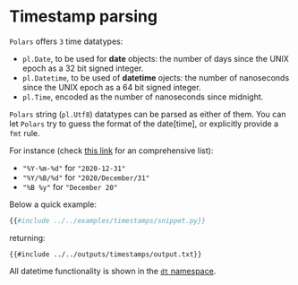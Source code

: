 # Timestamp parsing

`Polars` offers `3` time datatypes:

- `pl.Date`, to be used for **date** objects: the number of days since the UNIX epoch as
  a 32 bit signed integer.
- `pl.Datetime`, to be used of **datetime** ojects: the number of nanoseconds since the
  UNIX epoch as a 64 bit signed integer.
- `pl.Time`, encoded as the number of nanoseconds since midnight.

`Polars` string (`pl.Utf8`) datatypes can be parsed as either of them. You can let
`Polars` try to guess the format of the date\[time\], or explicitly provide a `fmt`
rule.

For instance (check [this link](https://strftime.org/) for an comprehensive list):

- `"%Y-%m-%d"` for `"2020-12-31"`
- `"%Y/%B/%d"` for `"2020/December/31"`
- `"%B %y"` for `"December 20"`

Below a quick example:

```python
{{#include ../../examples/timestamps/snippet.py}}
```

returning:

```text
{{#include ../../outputs/timestamps/output.txt}}
```

All datetime functionality is shown in the [`dt` namespace](POLARS_PY_REF_GUIDE/series.html#timeseries).

